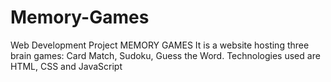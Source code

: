 # Memory-Games
Web Development Project
MEMORY GAMES
It is a website hosting three brain games: 
Card Match, Sudoku, Guess the Word.
Technologies used are HTML, CSS and JavaScript
